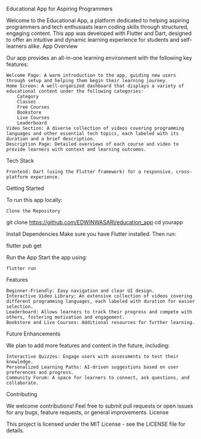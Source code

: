 Educational App for Aspiring Programmers

Welcome to the Educational App, a platform dedicated to helping aspiring programmers and tech enthusiasts learn coding skills through structured, engaging content. This app was developed with Flutter and Dart, designed to offer an intuitive and dynamic learning experience for students and self-learners alike.
App Overview

Our app provides an all-in-one learning environment with the following key features:

    Welcome Page: A warm introduction to the app, guiding new users through setup and helping them begin their learning journey.
    Home Screen: A well-organized dashboard that displays a variety of educational content under the following categories:
        Category
        Classes
        Free Courses
        Bookstore
        Live Courses
        Leaderboard
    Video Section: A diverse collection of videos covering programming languages and other essential tech topics, each labeled with its duration and a brief description.
    Description Page: Detailed overviews of each course and video to provide learners with context and learning outcomes.

Tech Stack

    Frontend: Dart (using the Flutter framework) for a responsive, cross-platform experience.

Getting Started

To run this app locally:

    Clone the Repository

git clone https://github.com/EDWINWASARI/education_app
cd yourapp

Install Dependencies
Make sure you have Flutter installed. Then run:

flutter pub get

Run the App
Start the app using:

    flutter run

Features

    Beginner-Friendly: Easy navigation and clear UI design.
    Interactive Video Library: An extensive collection of videos covering different programming languages, each labeled with duration for easier selection.
    Leaderboard: Allows learners to track their progress and compete with others, fostering motivation and engagement.
    Bookstore and Live Courses: Additional resources for further learning.

Future Enhancements

We plan to add more features and content in the future, including:

    Interactive Quizzes: Engage users with assessments to test their knowledge.
    Personalized Learning Paths: AI-driven suggestions based on user preferences and progress.
    Community Forum: A space for learners to connect, ask questions, and collaborate.

Contributing

We welcome contributions! Feel free to submit pull requests or open issues for any bugs, feature requests, or general improvements.
License

This project is licensed under the MIT License - see the LICENSE file for details.
